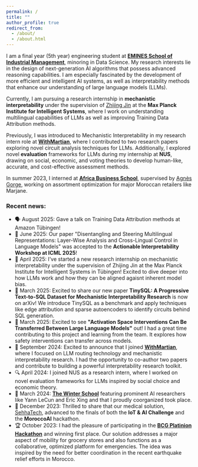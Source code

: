 ```yaml
---
permalink: /
title: ""
author_profile: true
redirect_from: 
  - /about/
  - /about.html
---
```



I am a final year (5th year) engineering student at [**EMINES School of Industrial Management**](https://www.emines-ingenieur.org/), minoring in Data Science. My research interests lie in the design of next-generation AI algorithms that possess advanced reasoning capabilities. I am especially fascinated by the development of more efficient and intelligent AI systems, as well as interpretability methods that enhance our understanding of large language models (LLMs).  

Currently, I am pursuing a research internship in **mechanistic interpretability** under the supervision of [Zhijing Jin](https://zhijing-jin.com/) at the **Max Planck Institute for Intelligent Systems**, where I work on understanding multilingual capabilities of LLMs as well as improving Training Data Attribution methods.

Previously, I was introduced to Mechanistic Interpretability in my research intern role at [**WithMartian**](https://withmartian.com/), where I contributed to two research papers exploring novel circuit analysis techniques for LLMs. Additionally, I explored novel **evaluation** frameworks for LLMs during my internship at **NUS**, drawing on social, economic, and voting theories to develop human-like, accurate, and cost-effective assessment methods.

In summer 2023, I interned at [**Africa Business School**](https://abs.um6p.ma/), supervised by [Agnès Gorge](https://abs.um6p.ma/professors_permanent/agnes-gorge/), working on assortment optimization for major Moroccan retailers like Marjane.  


### Recent news:
- 🗣️ August 2025: Gave a talk on Training Data Attribution methods at Amazon Tübingen!
- 🧠 June 2025: Our paper "Disentangling and Steering Multilingual Representations: Layer-Wise Analysis and Cross-Lingual Control in Language Models" was accepted to the **Actionable Interpretability Workshop at ICML 2025**! 
- 🧪 April 2025: I’ve started a new research internship on mechanistic interpretability under the supervision of Zhijing Jin at the Max Planck Institute for Intelligent Systems in Tübingen! Excited to dive deeper into how LLMs work and how they can be aligned agaisnt inherent model bias.
- 📄 March 2025: Excited to share our new paper **TinySQL: A Progressive Text-to-SQL Dataset for Mechanistic Interpretability Research** is now on arXiv! We introduce TinySQL as a benchmark and apply techniques like edge attribution and sparse autoencoders to identify circuits behind SQL generation.
- 🔬 March 2025: Excited to see **"Activation Space Interventions Can Be Transferred Between Large Language Models"** out! I had a great time contributing to this project and learning from the team. It explores how safety interventions can transfer across models.
- 🚀 September 2024: Excited to announce that I joined [**WithMartian**](https://blog.withmartian.com/), where I focused on LLM routing technology and mechanistic interpretability research. I had the opportunity to co-author two papers and contribute to building a powerful interpretability research toolkit.
- 🔍 April 2024: I joined NUS as a research intern, where I worked on novel evaluation frameworks for LLMs inspired by social choice and economic theory.  
- 🌟 March 2024: [**The Winter School**](https://midas.centrale-casablanca.net/winter-school-2024-generative-ai/index.html) featuring prominent AI researchers like Yann LeCun and Eric Xing and that I proudly coorganized took place.
- 🏅 December 2023: Thrilled to share that our medical solution, [SehhaTech](https://github.com/MoroccoAI/2023-GenAI-Hackathon/tree/main/SehhaTech), advanced to the finals of both the **IoT & AI Challenge** and the **MoroccoAI** hackathon. 
- 🏆 October 2023: I had the pleasure of participating in the [**BCG Platinion Hackathon**](https://www.bcgplatinion.com/blog/bcg-platinion-hackathon-aftermovie-2023) and winning first place. Our solution addresses a major aspect of mobility for grocery stores and also functions as a collaborative, optimized platform for emergencies. The idea was inspired by the need for better coordination in the recent earthquake relief efforts in Morocco. 

